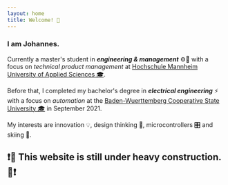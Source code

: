 ```yaml
---
layout: home
title: Welcome! 👋
---
```

### I am Johannes.
Currently a master's student in ***engineering & management*** ⚙️👔 with a focus on *technical product management* at [Hochschule Mannheim  University of Applied Sciences 🎓](https://www.english.hs-mannheim.de/the-university.html).    

Before that, I completed my bachelor's degree in ***electrical engineering*** ⚡ with a focus on *automation* at the [Baden-Wuerttemberg Cooperative State University 🎓](https://www.dhbw.de/) in September 2021.    

My interests are innovation 💡, design thinking 💭, microcontrollers 🎛️ and skiing 🎿.

## ❗🚧 This website is still under heavy construction. 🚧❗
